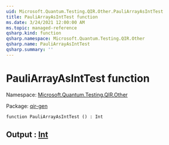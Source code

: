 ```yaml
---
uid: Microsoft.Quantum.Testing.QIR.Other.PauliArrayAsIntTest
title: PauliArrayAsIntTest function
ms.date: 3/24/2021 12:00:00 AM
ms.topic: managed-reference
qsharp.kind: function
qsharp.namespace: Microsoft.Quantum.Testing.QIR.Other
qsharp.name: PauliArrayAsIntTest
qsharp.summary: ''
---
```


# PauliArrayAsIntTest function

Namespace: [Microsoft.Quantum.Testing.QIR.Other](xref:Microsoft.Quantum.Testing.QIR.Other)

Package: [qir-gen](https://nuget.org/packages/qir-gen)




```qsharp
function PauliArrayAsIntTest () : Int
```


## Output : [Int](xref:microsoft.quantum.lang-ref.int)


